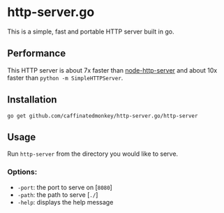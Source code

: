http-server.go
==============

This is a simple, fast and portable HTTP server built in go.

Performance
-----------

This HTTP server is about 7x faster than [node-http-server](/nodeapps/http-server)
and about 10x faster than `python -m SimpleHTTPServer`.

Installation
------------

    go get github.com/caffinatedmonkey/http-server.go/http-server

Usage
-----

Run `http-server` from the directory you would like to serve.

### Options:
 - `-port`: the port to serve on [`8080`]
 - `-path`: the path to serve [`./`]
 - `-help`: displays the help message

